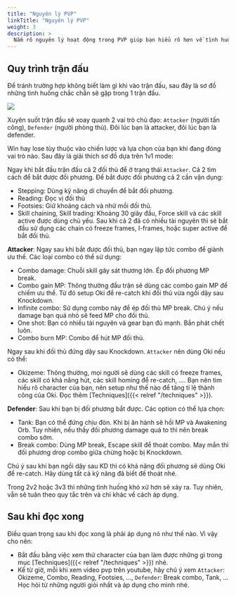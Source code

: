 ```yaml
---
title: "Nguyên lý PVP"
linkTitle: "Nguyên lý PVP"
weight: 3
description: >
  Nắm rõ nguyên lý hoạt động trong PVP giúp bạn hiểu rõ hơn về tình huống mình đang gặp phải từ đó tìm ra cách xử lý.
---
```


## Quy trình trận đấu

Để tránh trường hợp không biết làm gì khi vào trận đấu, sau đây là sơ đồ những tình huống chắc chắn sẽ gặp trong 1 trận đấu.

![](/elswordpvpwiki/beginner_guide/pvpworkflow.png)

Xuyên suốt trận đầu sẽ xoay quanh 2 vai trò chủ đạo: `Attacker` (người tấn công), `Defender` (người phòng thủ). Đôi lúc bạn là attacker, đôi lúc bạn là defender.

Win hay lose tùy thuộc vào chiến lược và lựa chọn của bạn khi đang đóng vai trò nào. Sau đây là giải thích sơ đồ dựa trên 1v1 mode:

Ngay khi bắt đầu trận đấu cả 2 đối thủ để ở trạng thái `Attacker`. Cả 2 tìm cách để bắt được đối phương. Để bắt được đối phương cả 2 cần vận dụng:
- Stepping: Dùng kỹ năng di chuyển để bắt đối phương.
- Reading: Đọc vị đối thủ
- Footsies: Giữ khoảng cách và nhử mồi đối thủ.
- Skill chaining, Skill trading: Khoảng 30 giây đầu, Force skill và các skill active được dùng chủ yếu. Sau khi cả 2 đã có nhiều tài nguyên thì sẽ bắt đầu sử dụng các chain có freeze frames, I-frames, hoặc super active để bắt đối thủ.

**Attacker**: Ngay sau khi bắt được đối thủ, bạn ngay lập tức combo để giành ưu thế. Các loại combo có thể sử dụng:
- Combo damage: Chuỗi skill gây sát thương lớn. Ép đối phương MP break.
- Combo gain MP: Thông thường đầu trận sẽ dùng các combo gain MP để chiếm ưu thế. Từ đó setup Oki để re-catch khi đối thủ vừa ngồi dậy sau Knockdown.
- Infinite combo: Sử dụng combo này để ép đối thủ MP break. Chú ý nếu damage bạn quá nhỏ sẽ feed MP cho đối thủ.
- One shot: Bạn có nhiều tài nguyên và gear bạn đủ mạnh. Bắn phát chết luôn.
- Combo burn MP: Combo để hút MP đối thủ.

Ngay sau khi đối thủ đứng dậy sau Knockdown. `Attacker` nên dùng Oki nếu có thể:
- Okizeme: Thông thường, mọi người sẽ dùng các skill có freeze frames, các skill có khả năng hút, các skill homing để re-catch, .... Bạn nên tìm hiểu rõ character của bạn, nên setup như thế nào để tăng tỉ lệ thành công của Oki. Đọc thêm [Techniques]({{< relref "/techniques" >}}).

**Defender**: Sau khi bạn bị đối phương bắt được. Các option có thể lựa chọn:
- Tank: Bạn có thể đứng chịu đòn. Khi bị ăn hành sẽ hồi MP và Awakening Orb. Tuy nhiên, nếu thấy đối phương damage quá to thì nên break combo sớm.
- Break combo: Dùng MP break, Escape skill để thoát combo. May mắn thì đối phương drop combo giữa chừng hoặc bị Knockdown.

Chú ý sau khi bạn ngồi dậy sau KD thì có khả năng đối phương sẽ dùng Oki để re-catch. Hãy dùng tất cả kỹ năng đã biết đế thoát nhé.

Trong 2v2 hoặc 3v3 thì những tình huống khó xử hơn sẽ xảy ra. Tuy nhiên, vẫn sẽ tuân theo quy tắc trên và chỉ khác về cách áp dụng.

## Sau khi đọc xong

Điều quan trọng sau khi đọc xong là phải áp dụng nó như thế nào. Vì vậy cho nên:

- Bắt đầu bằng việc xem thử character của bạn làm được những gì trong mục [Techniques]({{< relref "/techniques" >}}) nhé.
- Kể từ giờ, mỗi khi xem video pvp trên youtube, hãy chú ý xem `Attacker`: Okizeme, Combo, Reading, Footsies, ..., `Defender`: Break combo, Tank, ... Học hỏi từ những người giỏi nhất và áp dụng cho mình nhé.